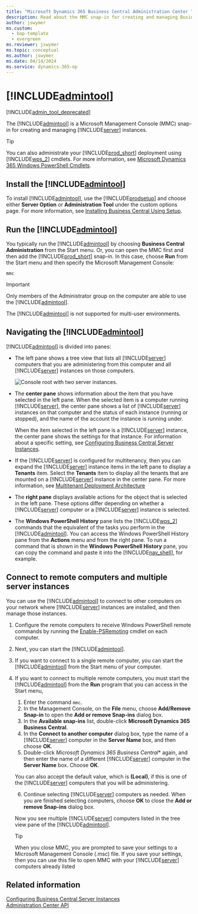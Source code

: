 ```yaml
---
title: "Microsoft Dynamics 365 Business Central Administration Center Tool"
description: Read about the MMC snap-in for creating and managing Business Central Server instances for on-premises deployments.
author: jswymer
ms.custom:
  - bap-template
  - evergreen
ms.reviewer: jswymer
ms.topic: conceptual
ms.author: jswymer
ms.date: 04/14/2024
ms.service: dynamics-365-op
---
```


# [!INCLUDE[admintool](../developer/includes/admintool.md)]

[!INCLUDE[admin_tool_deprecated](../developer/includes/admin_tool_deprecated.md)]

The [!INCLUDE[admintool](../developer/includes/admintool.md)] is a Microsoft Management Console \(MMC\) snap-in for creating and managing [!INCLUDE[server](../developer/includes/server.md)] instances. 

> [!TIP]
> You can also administrate your [!INCLUDE[prod_short](../developer/includes/prod_short.md)] deployment using [!INCLUDE[wps_2](../developer/includes/wps_2_md.md)] cmdlets. For more information, see [Microsoft Dynamics 365 Windows PowerShell Cmdlets](/powershell/business-central/overview).   

## Install the [!INCLUDE[admintool](../developer/includes/admintool.md)]

To install [!INCLUDE[admintool](../developer/includes/admintool.md)], use the [!INCLUDE[prodsetup](../developer/includes/prodsetup.md)] and choose either **Server Option** or **Administration Tool** under the custom options page. For more information, see [Installing Business Central Using Setup](../deployment/install-using-setup.md).

## Run the [!INCLUDE[admintool](../developer/includes/admintool.md)]  
You typically run the [!INCLUDE[admintool](../developer/includes/admintool.md)] by choosing **Business Central Administration** from the Start menu. Or, you can open the MMC first and then add the [!INCLUDE[prod_short](../developer/includes/prod_short.md)] snap-in. In this case, choose **Run** from the Start menu and then specify the Microsoft Management Console:  

```
mmc
```

> [!IMPORTANT]  
> Only members of the Administrator group on the computer are able to use the [!INCLUDE[admintool](../developer/includes/admintool.md)].
>  
> The [!INCLUDE[admintool](../developer/includes/admintool.md)] is not supported for multi-user environments.  
  
## Navigating the [!INCLUDE[admintool](../developer/includes/admintool.md)]

[!INCLUDE[admintool](../developer/includes/admintool.md)] is divided into panes:  

-   The left pane shows a tree view that lists all [!INCLUDE[server](../developer/includes/server.md)] computers that you are administering from this computer and all [!INCLUDE[server](../developer/includes/server.md)] instances on those computers.  

     ![Console root with two server instances.](../media/ConsoleRootExp.png "ConsoleRootExp")  
  
-   The **center pane** shows information about the item that you have selected in the left pane. When the selected item is a computer running [!INCLUDE[server](../developer/includes/server.md)], the center pane shows a list of [!INCLUDE[server](../developer/includes/server.md)] instances on that computer and the status of each instance \(running or stopped\), and the name of the account the instance is running under.  
  
     When the item selected in the left pane is a [!INCLUDE[server](../developer/includes/server.md)] instance, the center pane shows the settings for that instance. For information about a specific setting, see [Configuring Business Central Server Instances](configure-server-instance.md).  
  
-   If the [!INCLUDE[server](../developer/includes/server.md)] is configured for multitenancy, then you can expand the [!INCLUDE[server](../developer/includes/server.md)] instance items in the left pane to display a **Tenants** item. Select the **Tenants** item to display all the tenants that are mounted on a [!INCLUDE[server](../developer/includes/server.md)] instance in the center pane. For more information, see [Multitenant Deployment Architecture](../deployment/Multitenant-Deployment-Architecture.md)  
  
-   The **right pane** displays available actions for the object that is selected in the left pane. These options differ depending on whether a [!INCLUDE[server](../developer/includes/server.md)] computer or a [!INCLUDE[server](../developer/includes/server.md)] instance is selected.  
  
-   The **Windows PowerShell History** pane lists the [!INCLUDE[wps_2](../developer/includes/wps_2_md.md)] commands that the equivalent of the tasks you perform in the [!INCLUDE[admintool](../developer/includes/admintool.md)]. You can access the Windows PowerShell History pane from the **Actions** menu and from the right pane. To run a command that is shown in the **Windows PowerShell History** pane, you can copy the command and paste it into the [!INCLUDE[nav_shell](../developer/includes/nav_shell_md.md)], for example.

## Connect to remote computers and multiple server instances
You can use the [!INCLUDE[admintool](../developer/includes/admintool.md)] to connect to other computers on your network where [!INCLUDE[server](../developer/includes/server.md)] instances are installed, and then manage those instances.

1. Configure the remote computers to receive Windows PowerShell remote commands by running the [Enable-PSRemoting](/powershell/module/microsoft.powershell.core/enable-psremoting) cmdlet on each computer.  
2. Next, you can start the [!INCLUDE[admintool](../developer/includes/admintool.md)].
3. If you want to connect to a single remote computer, you can start the [!INCLUDE[admintool](../developer/includes/admintool.md)] from the Start menu of your computer.
4. If you want to connect to multiple remote computers, you must start the [!INCLUDE[admintool](../developer/includes/admintool.md)] from the **Run** program that you can access in the Start menu, 
    1. Enter the command `mmc`.    
    2.  In the Management Console, on the **File** menu, choose **Add/Remove Snap-in** to open the **Add or remove Snap-ins** dialog box.   
    3.  In the **Available snap-ins** list, double-click **Microsoft Dynamics 365 Business Central**.   
    4.  In the **Connect to another computer** dialog box, type the name of a [!INCLUDE[server](../developer/includes/server.md)] computer in the **Server Name** box, and then choose **OK**.  
    5.  Double-click *Microsoft Dynamics 365 Business Central** again, and then enter the name of a different [!INCLUDE[server](../developer/includes/server.md)] computer in the **Server Name** box. Choose **OK**.  
  
     You can also accept the default value, which is **\(Local\)**, if this is one of the [!INCLUDE[server](../developer/includes/server.md)] computers that you will be administering.  
  
    6. Continue selecting [!INCLUDE[server](../developer/includes/server.md)] computers as needed. When you are finished selecting computers, choose **OK** to close the **Add or remove Snap-ins** dialog box.  
  
     Now you see multiple [!INCLUDE[server](../developer/includes/server.md)] computers listed in the tree view pane of the [!INCLUDE[admintool](../developer/includes/admintool.md)].  
  
    > [!TIP]  
    >  When you close MMC, you are prompted to save your settings to a Microsoft Management Console \(.msc\) file. If you save your settings, then you can use this file to open MMC with your [!INCLUDE[server](../developer/includes/server.md)] computers already listed  

## Related information
[Configuring Business Central Server Instances](configure-server-instance.md)  
[Administration Center API](administration-center-api.md)  
